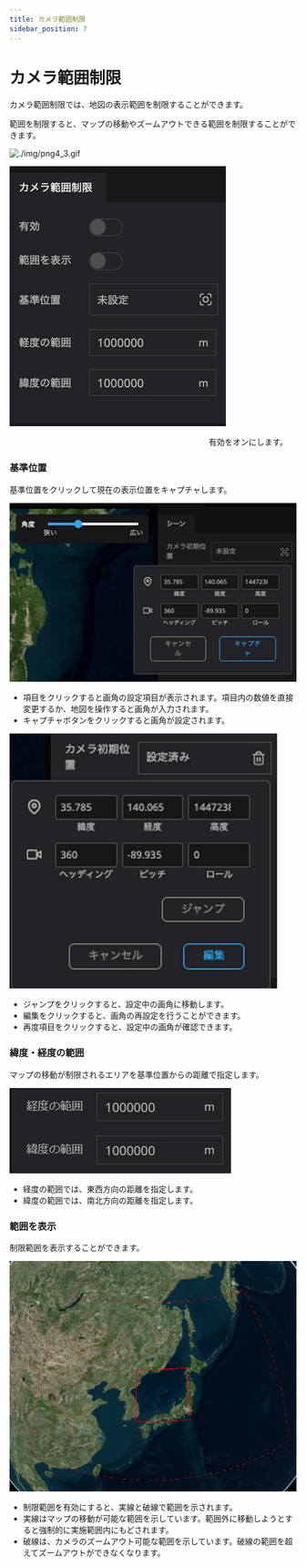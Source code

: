 ```yaml
---
title: カメラ範囲制限
sidebar_position: 7
---
```


# カメラ範囲制限

カメラ範囲制限では、地図の表示範囲を制限することができます。

範囲を制限すると、マップの移動やズームアウトできる範囲を制限することができます。

![./img/png4_3.gif](./img/png4_3.gif)

![Untitled](./img/0.png)

　　　　　　　　　　　　　　　　　　　　　　　　　有効をオンにします。

### 基準位置

基準位置をクリックして現在の表示位置をキャプチャします。

![Untitled](./img/1.png)

- 項目をクリックすると画角の設定項目が表示されます。項目内の数値を直接変更するか、地図を操作すると画角が入力されます。
- キャプチャボタンをクリックすると画角が設定されます。

![Untitled](./img/2.png)

- ジャンプをクリックすると、設定中の画角に移動します。
- 編集をクリックすると、画角の再設定を行うことができます。
- 再度項目をクリックすると、設定中の画角が確認できます。

### 緯度・経度の範囲

マップの移動が制限されるエリアを基準位置からの距離で指定します。

![2023-03-07_21h36_30.png](./img/2023-03-07_21h36_30.png)

- 経度の範囲では、東西方向の距離を指定します。
- 緯度の範囲では、南北方向の距離を指定します。

### 範囲を表示

制限範囲を表示することができます。

![Untitled](./img/3.png)

- 制限範囲を有効にすると、実線と破線で範囲を示されます。
- 実線はマップの移動が可能な範囲を示しています。範囲外に移動しようとすると強制的に実施範囲内にもどされます。
- 破線は、カメラのズームアウト可能な範囲を示しています。破線の範囲を超えてズームアウトができなくなります。